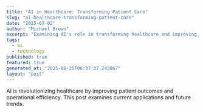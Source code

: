 ```yaml
---
title: "AI in Healthcare: Transforming Patient Care"
slug: "ai-healthcare-transforming-patient-care"
date: "2025-07-02"
author: "Michael Brown"
excerpt: "Examining AI's role in transforming healthcare and improving patient outcomes."
tags:
  - ai
  - technology
published: true
featured: true
generated_at: "2025-08-25T06:37:37.243867"
layout: "post"
---
```


AI is revolutionizing healthcare by improving patient outcomes and operational efficiency. This post examines current applications and future trends.
